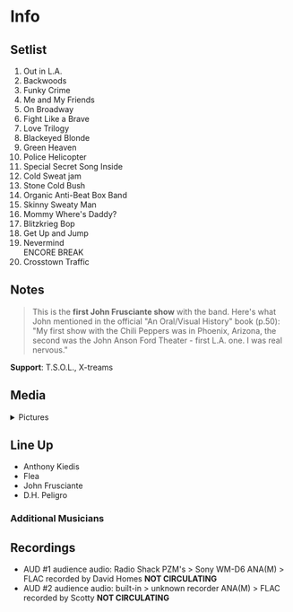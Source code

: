 # Info

## Setlist

1. Out in L.A.
2. Backwoods
3. Funky Crime
4. Me and My Friends
5. On Broadway
6. Fight Like a Brave
7. Love Trilogy
8. Blackeyed Blonde
9. Green Heaven
10. Police Helicopter
11. Special Secret Song Inside
12. Cold Sweat jam
13. Stone Cold Bush
14. Organic Anti-Beat Box Band
15. Skinny Sweaty Man
16. Mommy Where's Daddy?
17. Blitzkrieg Bop
18. Get Up and Jump
19. Nevermind
<br> ENCORE BREAK
20. Crosstown Traffic

## Notes

> This is the **first John Frusciante show** with the band. Here's what John mentioned in the official "An Oral/Visual History" book (p.50): "My first show with the Chili Peppers was in Phoenix, Arizona, the second was the John Anson Ford Theater - first L.A. one. I was real nervous."

**Support**: T.S.O.L., X-treams

## Media 

<details>
  <summary>Pictures</summary>
  <!--<img alt="Setlist" title="Setlist" src="_.jpg" height="200" />
  <img alt="Clipping" title="Clipping" src="_.jpg" height="200" />
  <img alt="Flyer" title="Flyer" src="_.jpg" height="200" />-->
</details>

## Line Up

* Anthony Kiedis
* Flea
* John Frusciante
* D.H. Peligro

### Additional Musicians

## Recordings

* AUD #1 audience audio: Radio Shack PZM's > Sony WM-D6 ANA(M) > FLAC recorded by David Homes **NOT CIRCULATING** 
* AUD #2 audience audio: built-in > unknown recorder ANA(M) > FLAC recorded by Scotty **NOT CIRCULATING**
